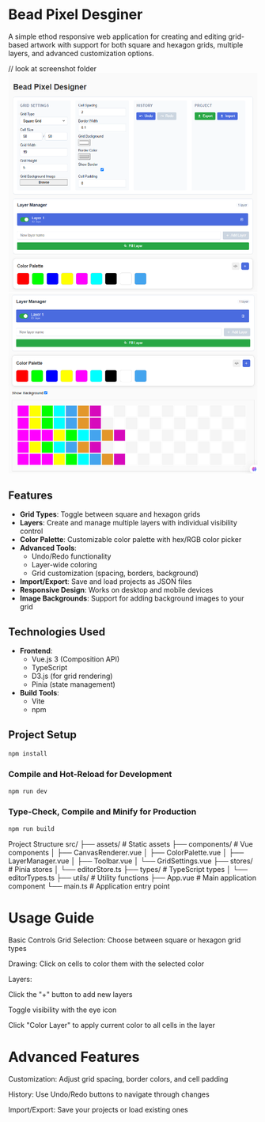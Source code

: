 # Bead Pixel Desginer

A simple ethod responsive web application for creating and editing grid-based artwork with support for both square and hexagon grids, multiple layers, and advanced customization options.

// look at screenshot folder
![Screenshot of Bead Pixel Designer](screenshot\bead-pixel-designer-1.png)
![Screenshot of Bead Pixel Designer](screenshot\bead-pixel-designer-2.png)

## Features

- **Grid Types**: Toggle between square and hexagon grids
- **Layers**: Create and manage multiple layers with individual visibility control
- **Color Palette**: Customizable color palette with hex/RGB color picker
- **Advanced Tools**:
  - Undo/Redo functionality
  - Layer-wide coloring
  - Grid customization (spacing, borders, background)
- **Import/Export**: Save and load projects as JSON files
- **Responsive Design**: Works on desktop and mobile devices
- **Image Backgrounds**: Support for adding background images to your grid

## Technologies Used

- **Frontend**:
  - Vue.js 3 (Composition API)
  - TypeScript
  - D3.js (for grid rendering)
  - Pinia (state management)
- **Build Tools**:
  - Vite
  - npm

## Project Setup

```sh
npm install
```

### Compile and Hot-Reload for Development

```sh
npm run dev
```

### Type-Check, Compile and Minify for Production

```sh
npm run build
```
Project Structure
src/
├── assets/          # Static assets
├── components/      # Vue components
│   ├── CanvasRenderer.vue
│   ├── ColorPalette.vue
│   ├── LayerManager.vue
│   ├── Toolbar.vue
│   └── GridSettings.vue
├── stores/          # Pinia stores
│   └── editorStore.ts
├── types/           # TypeScript types
│   └── editorTypes.ts
├── utils/           # Utility functions
├── App.vue          # Main application component
└── main.ts          # Application entry point

# Usage Guide
Basic Controls
Grid Selection: Choose between square or hexagon grid types

Drawing: Click on cells to color them with the selected color

Layers:

Click the "+" button to add new layers

Toggle visibility with the eye icon

Click "Color Layer" to apply current color to all cells in the layer

# Advanced Features
Customization: Adjust grid spacing, border colors, and cell padding

History: Use Undo/Redo buttons to navigate through changes

Import/Export: Save your projects or load existing ones
